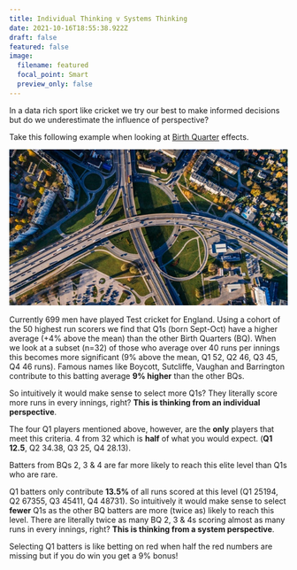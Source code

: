 ```yaml
---
title: Individual Thinking v Systems Thinking
date: 2021-10-16T18:55:38.922Z
draft: false
featured: false
image:
  filename: featured
  focal_point: Smart
  preview_only: false
---
```

In a data rich sport like cricket we try our best to make informed decisions but do we underestimate the influence of perspective?

Take this following example when looking at [Birth Quarter](https://onemoresummer.co.uk/post/what-is-birth-quarter/) effects.

![](pexels-aleksejs-bergmanis-681335.jpg)

Currently 699 men have played Test cricket for England. Using a cohort of the 50 highest run scorers we find that Q1s (born Sept-Oct) have a higher average (+4% above the mean) than the other Birth Quarters (BQ). When we look at a subset (n=32) of those who average over 40 runs per innings this becomes more significant (9% above the mean, Q1 52, Q2 46, Q3 45, Q4 46 runs). Famous names like Boycott, Sutcliffe, Vaughan and Barrington contribute to this batting average **9% higher** than the other BQs.

So intuitively it would make sense to select more Q1s? They literally score more runs in every innings, right? **This is thinking from an individual perspective**.

The four Q1 players mentioned above, however, are the **only** players that meet this criteria. 4 from 32 which is **half** of what you would expect. (**Q1** **12.5**, Q2 34.38, Q3 25, Q4 28.13). 

Batters from BQs 2, 3 & 4 are far more likely to reach this elite level than Q1s who are rare.

Q1 batters only contribute **13.5%** of all runs scored at this level (Q1 25194, Q2 67355, Q3 45411, Q4 48731). So intuitively it would make sense to select **fewer** Q1s as the other BQ batters are more (twice as) likely to reach this level. There are literally twice as many BQ 2, 3 & 4s scoring almost as many runs in every innings, right? **This is thinking from a system perspective**.

Selecting Q1 batters is like betting on red when half the red numbers are missing but if you do win you get a 9% bonus!